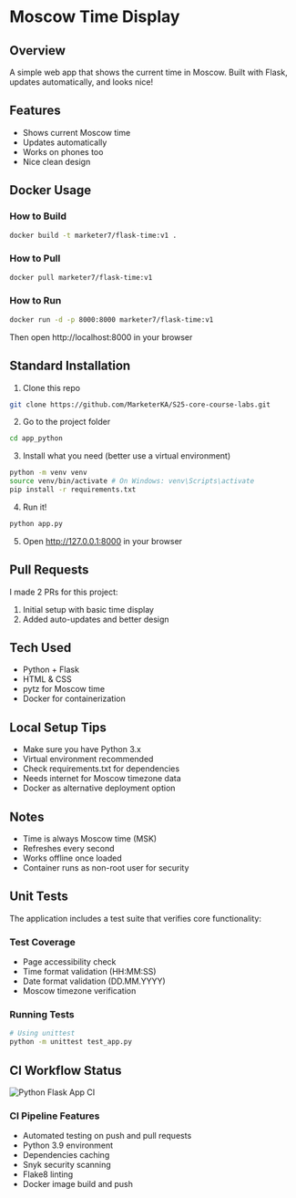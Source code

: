 # Moscow Time Display

## Overview
A simple web app that shows the current time in Moscow. Built with Flask, updates automatically, and looks nice!

## Features
- Shows current Moscow time
- Updates automatically
- Works on phones too
- Nice clean design

## Docker Usage
### How to Build
```bash
docker build -t marketer7/flask-time:v1 .
```

### How to Pull
```bash
docker pull marketer7/flask-time:v1
```

### How to Run
```bash
docker run -d -p 8000:8000 marketer7/flask-time:v1
```
Then open http://localhost:8000 in your browser

## Standard Installation
1. Clone this repo
```bash
git clone https://github.com/MarketerKA/S25-core-course-labs.git
```
2. Go to the project folder
```bash
cd app_python
```
3. Install what you need (better use a virtual environment)
```bash
python -m venv venv
source venv/bin/activate # On Windows: venv\Scripts\activate
pip install -r requirements.txt
```
4. Run it!
```bash
python app.py
```
5. Open http://127.0.0.1:8000 in your browser

## Pull Requests
I made 2 PRs for this project:
1. Initial setup with basic time display
2. Added auto-updates and better design

## Tech Used
- Python + Flask
- HTML & CSS
- pytz for Moscow time
- Docker for containerization

## Local Setup Tips
- Make sure you have Python 3.x
- Virtual environment recommended
- Check requirements.txt for dependencies
- Needs internet for Moscow timezone data
- Docker as alternative deployment option

## Notes
- Time is always Moscow time (MSK)
- Refreshes every second
- Works offline once loaded
- Container runs as non-root user for security


## Unit Tests
The application includes a test suite that verifies core functionality:

### Test Coverage
- Page accessibility check
- Time format validation (HH:MM:SS)
- Date format validation (DD.MM.YYYY)
- Moscow timezone verification

### Running Tests
```bash
# Using unittest
python -m unittest test_app.py
```

## CI Workflow Status
![Python Flask App CI](https://github.com/MarketerKA/S25-core-course-labs/workflows/Python%20Flask%20App%20CI/badge.svg)

### CI Pipeline Features
- Automated testing on push and pull requests
- Python 3.9 environment
- Dependencies caching
- Snyk security scanning
- Flake8 linting
- Docker image build and push